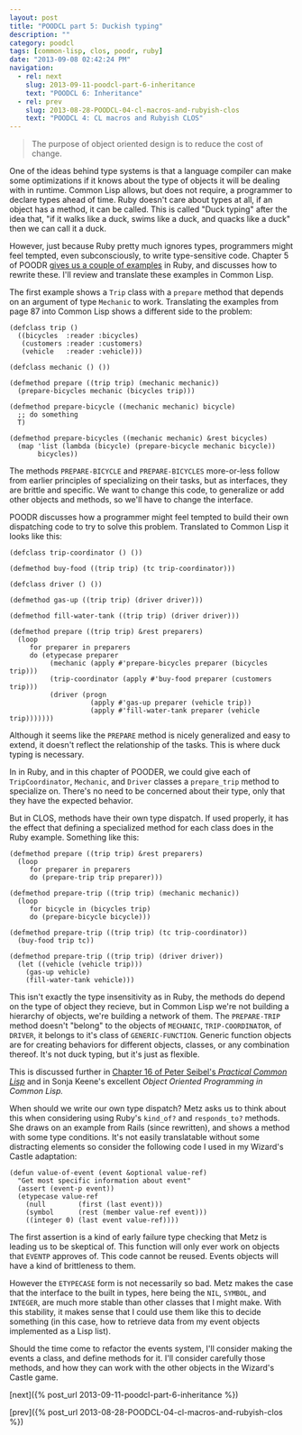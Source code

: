```yaml
---
layout: post
title: "POODCL part 5: Duckish typing"
description: ""
category: poodcl
tags: [common-lisp, clos, poodr, ruby]
date: "2013-09-08 02:42:24 PM"
navigation:
  - rel: next
    slug: 2013-09-11-poodcl-part-6-inheritance
    text: "POODCL 6: Inheritance"
  - rel: prev
    slug: 2013-08-28-POODCL-04-cl-macros-and-rubyish-clos
    text: "POODCL 4: CL macros and Rubyish CLOS"
---
```


> The purpose of object oriented design is to reduce the cost of change.

One of the ideas behind type systems is that a language compiler can
make some optimizations if it knows about the type of objects it will
be dealing with in runtime. Common Lisp allows, but does not require,
a programmer to declare types ahead of time. Ruby doesn't care about
types at all, if an object has a method, it can be called. This is
called "Duck typing" after the idea that, "if it walks like a duck,
swims like a duck, and quacks like a duck" then we can call it a duck.

However, just because Ruby pretty much ignores types, programmers
might feel tempted, even subconsciously, to write type-sensitive code.
Chapter 5 of POODR
[gives us a couple of examples](https://github.com/skmetz/poodr/blob/master/chapter_5.rb)
in Ruby, and discusses how to rewrite these. I'll review and translate
these examples in Common Lisp.

<!-- more -->

The first example shows a `Trip` class with a `prepare` method that
depends on an argument of type `Mechanic` to work. Translating the
examples from page 87 into Common Lisp shows a different side to the
problem:

~~~~~common-lisp
(defclass trip ()
  ((bicycles  :reader :bicycles)
   (customers :reader :customers)
   (vehicle   :reader :vehicle)))

(defclass mechanic () ())

(defmethod prepare ((trip trip) (mechanic mechanic))
  (prepare-bicycles mechanic (bicycles trip)))

(defmethod prepare-bicycle ((mechanic mechanic) bicycle)
  ;; do something
  T)

(defmethod prepare-bicycles ((mechanic mechanic) &rest bicycles)
  (map 'list (lambda (bicycle) (prepare-bicycle mechanic bicycle)) 
       bicycles))
~~~~~

The methods `PREPARE-BICYCLE` and `PREPARE-BICYCLES` more-or-less
follow from earlier principles of specializing on their tasks, but as
interfaces, they are brittle and specific. We want to change this
code, to generalize or add other objects and methods, so we'll have to
change the interface.

POODR discusses how a programmer might feel tempted to build their own
dispatching code to try to solve this problem. Translated to Common
Lisp it looks like this:

~~~~~common-lisp
(defclass trip-coordinator () ())

(defmethod buy-food ((trip trip) (tc trip-coordinator)))

(defclass driver () ())

(defmethod gas-up ((trip trip) (driver driver)))

(defmethod fill-water-tank ((trip trip) (driver driver)))

(defmethod prepare ((trip trip) &rest preparers)
  (loop
     for preparer in preparers
     do (etypecase preparer
          (mechanic (apply #'prepare-bicycles preparer (bicycles trip)))
          (trip-coordinator (apply #'buy-food preparer (customers trip)))
          (driver (progn
                    (apply #'gas-up preparer (vehicle trip))
                    (apply #'fill-water-tank preparer (vehicle trip)))))))
~~~~~

Although it seems like the `PREPARE` method is nicely generalized and easy to
extend, it doesn't reflect the relationship of the tasks. This is
where duck typing is necessary.

In in Ruby, and in this chapter of POODER, we could give each of
`TripCoordinator`, `Mechanic`, and `Driver` classes a `prepare_trip`
method to specialize on. There's no need to be concerned about their
type, only that they have the expected behavior.

But in CLOS, methods have their own type dispatch. If used properly,
it has the effect that defining a specialized method for each class
does in the Ruby example. Something like this:

~~~~~common-lisp
(defmethod prepare ((trip trip) &rest preparers)
  (loop
     for preparer in preparers
     do (prepare-trip trip preparer)))

(defmethod prepare-trip ((trip trip) (mechanic mechanic))
  (loop
     for bicycle in (bicycles trip)
     do (prepare-bicycle bicycle)))

(defmethod prepare-trip ((trip trip) (tc trip-coordinator))
  (buy-food trip tc))

(defmethod prepare-trip ((trip trip) (driver driver))
  (let ((vehicle (vehicle trip)))
    (gas-up vehicle)
    (fill-water-tank vehicle)))
~~~~~

This isn't exactly the type insensitivity as in Ruby, the methods do
depend on the type of object they recieve, but in Common Lisp we're
not building a hierarchy of objects, we're building a network of them.
The `PREPARE-TRIP` method doesn't "belong" to the objects of
`MECHANIC`, `TRIP-COORDINATOR`, of `DRIVER`, it belongs to it's class
of `GENERIC-FUNCTION`. Generic function objects are for creating
behaviors for different objects, classes, or any combination thereof.
It's not duck typing, but it's just as flexible.

This is discussed further in
[Chapter 16 of Peter Seibel's <cite>Practical Common Lisp</cite>](http://www.gigamonkeys.com/book/object-reorientation-generic-functions.html)
and in Sonja Keene's excellent <cite>Object Oriented Programming in
Common Lisp<cite>.

When should we write our own type dispatch? Metz asks us to think
about this when considering using Ruby's `kind_of?` and `responds_to?`
methods. She draws on an example from Rails (since rewritten), and
shows a method with some type conditions. It's not easily translatable
without some distracting elements so consider the following code I
used in my Wizard's Castle adaptation:

~~~~~common-lisp
(defun value-of-event (event &optional value-ref)
  "Get most specific information about event"
  (assert (event-p event))
  (etypecase value-ref
    (null        (first (last event)))
    (symbol      (rest (member value-ref event)))
    ((integer 0) (last event value-ref))))
~~~~~

The first assertion is a kind of early failure type checking that Metz
is leading us to be skeptical of. This function will only ever work on
objects that `EVENTP` approves of. This code cannot be reused.
Events objects will have a kind of brittleness to them.

However the `ETYPECASE` form is not necessarily so bad. Metz makes the
case that the interface to the built in types, here being the `NIL`,
`SYMBOL`, and `INTEGER`, are much more stable than other classes that
I might make. With this stability, it makes sense that I could use
them like this to decide something (in this case, how to retrieve data
from my event objects implemented as a Lisp list).

Should the time come to refactor the events system, I'll consider
making the events a class, and define methods for it. I'll consider
carefully those methods, and how they can work with the other
objects in the Wizard's Castle game.

[next]({% post_url 2013-09-11-poodcl-part-6-inheritance %})

[prev]({% post_url 2013-08-28-POODCL-04-cl-macros-and-rubyish-clos %})
